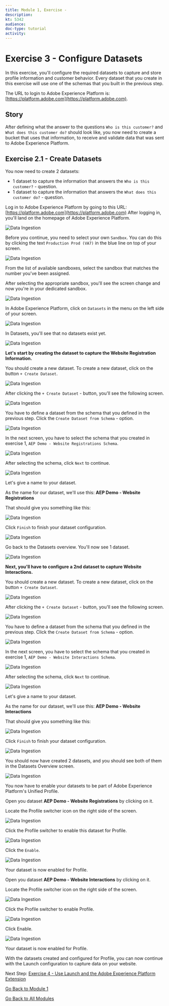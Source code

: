 ```yaml
---
title: Module 1, Exercise - 
description: 
kt: 5342
audience: 
doc-type: tutorial
activity: 
---
```


# Exercise 3 - Configure Datasets

In this exercise, you'll configure the required datasets to capture and store profile information and customer behavior. Every dataset that you create in this exercise will use one of the schemas that you built in the previous step.

The URL to login to Adobe Experience Platform is: [https://platform.adobe.com](https://platform.adobe.com).

## Story

After defining what the answer to the questions ```Who is this customer?``` and ```What does this customer do?``` should look like, you now need to create a bucket that uses that information, to receive and validate data that was sent to Adobe Experience Platform.

## Exercise 2.1 - Create Datasets

You now need to create 2 datasets:

* 1 dataset to capture the information that answers the ```Who is this customer?``` - question.
* 1 dataset to capture the information that answers the ```What does this customer do?``` - question.

Log in to Adobe Experience Platform by going to this URL: [https://platform.adobe.com](https://platform.adobe.com)
After logging in, you'll land on the homepage of Adobe Experience Platform.

![Data Ingestion](./images/home.png)

Before you continue, you need to select your own ``Sandbox``. You can do this by clicking the text ``Production Prod (VA7)`` in the blue line on top of your screen.

![Data Ingestion](./images/sb1.png)

From the list of available sandboxes, select the sandbox that matches the number you've been assigned.

After selecting the appropriate sandbox, you'll see the screen change and now you're in your dedicated sandbox.

![Data Ingestion](./images/sb2.png)

In Adobe Experience Platform, click on ```Datasets``` in the menu on the left side of your screen.

![Data Ingestion](./images/menudatasets.png)

In Datasets, you'll see that no datasets exist yet.

![Data Ingestion](./images/datasets.png)

**Let's start by creating the dataset to capture the Website Registration Information.**

You should create a new dataset. To create a new dataset, click on the button ```+ Create Dataset```.

![Data Ingestion](./images/createdataset.png)

After clicking the ```+ Create Dataset``` - button, you'll see the following screen.

![Data Ingestion](./images/datasetsetup.png)

You have to define a dataset from the schema that you defined in the previous step. Click the ```Create Dataset from Schema``` - option.

![Data Ingestion](./images/datasetfromschema.png)

In the next screen, you have to select the schema that you created in exercise 1, ```AEP Demo - Website Registrations Schema```.

![Data Ingestion](./images/schemaselection.png)

After selecting the schema, click ```Next``` to continue.

![Data Ingestion](./images/next.png)

Let's give a name to your dataset.

As the name for our dataset, we'll use this:
**AEP Demo - Website Registrations**
  
That should give you something like this:

![Data Ingestion](./images/datasetname.png)

Click ```Finish``` to finish your dataset configuration.

![Data Ingestion](./images/finish.png)

Go back to the Datasets overview. You'll now see 1 dataset.

![Data Ingestion](./images/dsoverview1.png)

**Next, you'll have to configure a 2nd dataset to capture Website Interactions.**

You should create a new dataset. To create a new dataset, click on the button ```+ Create Dataset```.

![Data Ingestion](./images/createdataset.png)

After clicking the ```+ Create Dataset``` - button, you'll see the following screen.

![Data Ingestion](./images/datasetsetup.png)

You have to define a dataset from the schema that you defined in the previous step. Click the ```Create Dataset from Schema``` - option.

![Data Ingestion](./images/datasetfromschema.png)

In the next screen, you have to select the schema that you created in exercise 1, ```AEP Demo - Website Interactions Schema```.

![Data Ingestion](./images/schemaselectionee.png)

After selecting the schema, click ```Next``` to continue.

![Data Ingestion](./images/next.png)

Let's give a name to your dataset.

As the name for our dataset, we'll use this:
**AEP Demo - Website Interactions**
  
That should give you something like this:

![Data Ingestion](./images/datasetnameee.png)

Click ```Finish``` to finish your dataset configuration.

![Data Ingestion](./images/finish.png)

You should now have created 2 datasets, and you should see both of them in the Datasets Overview screen.

![Data Ingestion](./images/datasetsoverview.png)

You now have to enable your datasets to be part of Adobe Experience Platform's Unified Profile.

Open you dataset **AEP Demo - Website Registrations** by clicking on it.

Locate the Profile switcher icon on the right side of the screen.

![Data Ingestion](./images/ds1.png)

Click the Profile switcher to enable this dataset for Profile.

![Data Ingestion](./images/ds2.png)

Click the ``Enable``.

![Data Ingestion](./images/ds3.png)

Your dataset is now enabled for Profile.

Open you dataset **AEP Demo - Website Interactions** by clicking on it.

Locate the Profile switcher icon on the right side of the screen.

![Data Ingestion](./images/ds4.png)

Click the Profile switcher to enable Profile.

![Data Ingestion](./images/ds2.png)

Click Enable.

![Data Ingestion](./images/ds5.png)

Your dataset is now enabled for Profile.

With the datasets created and configured for Profile, you can now continue with the Launch configuration to capture data on your website.

Next Step: [Exercise 4 - Use Launch and the Adobe Experience Platform Extension](./ex4.md)

[Go Back to Module 1](./README.md)

[Go Back to All Modules](../../README.md)
